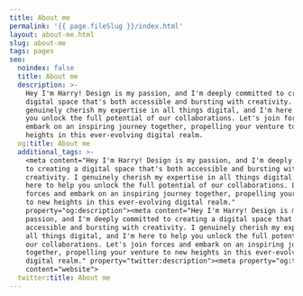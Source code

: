 ```yaml
---
title: About me
permalink: '{{ page.fileSlug }}/index.html'
layout: about-me.html
slug: about-me
tags: pages
seo:
  noindex: false
  title: About me
  description: >-
    Hey I'm Harry! Design is my passion, and I'm deeply committed to creating a
    digital space that's both accessible and bursting with creativity. I
    genuinely cherish my expertise in all things digital, and I'm here to help
    you unlock the full potential of our collaborations. Let's join forces and
    embark on an inspiring journey together, propelling your venture to new
    heights in this ever-evolving digital realm.
  og:title: About me
  additional_tags: >-
    <meta content="Hey I'm Harry! Design is my passion, and I'm deeply committed
    to creating a digital space that's both accessible and bursting with
    creativity. I genuinely cherish my expertise in all things digital, and I'm
    here to help you unlock the full potential of our collaborations. Let's join
    forces and embark on an inspiring journey together, propelling your venture
    to new heights in this ever-evolving digital realm."
    property="og:description"><meta content="Hey I'm Harry! Design is my
    passion, and I'm deeply committed to creating a digital space that's both
    accessible and bursting with creativity. I genuinely cherish my expertise in
    all things digital, and I'm here to help you unlock the full potential of
    our collaborations. Let's join forces and embark on an inspiring journey
    together, propelling your venture to new heights in this ever-evolving
    digital realm." property="twitter:description"><meta property="og:type"
    content="website">
  twitter:title: About me
---
```



